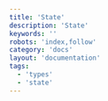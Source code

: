```yaml
---
title: 'State'
description: 'State'
keywords: ''
robots: 'index,follow'
category: 'docs'
layout: 'documentation'
tags:
  - 'types'
  - 'state'
---
```

